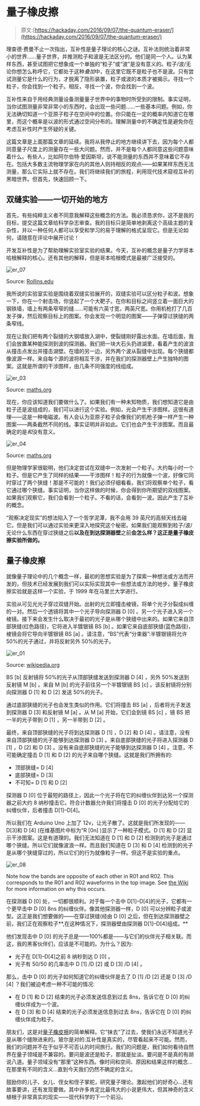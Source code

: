 # 量子橡皮擦

> 原文:[https://hackaday.com/2016/09/07/the-quantum-eraser/](https://hackaday.com/2016/09/07/the-quantum-eraser/)

理查德·费曼不止一次指出，互补性是量子理论的核心之谜。互补法则统治着非常小的世界……量子世界，并推测粒子和波是无法区分的。他们是同一个人。认为某样东西，甚至试图把它想象成一个单独的“粒子”或“波”是没有意义的。粒子/波/无论你想怎么称呼它，它都处于这种*叠加*中，在这里它既不是粒子也不是波。只有尝试测量它是什么的行为，才脱离了隐形装置，粒子或波的本质才被揭示。寻找一个粒子，你会找到一个粒子。相反，寻找一个波，你会找到一个波。

互补性来自于用经典测量设备测量量子世界中的事物时所受到的限制。事实证明，当你试图测量非常非常小的东西时，会出现一些问题……一些基本问题。例如，你无法确切知道一个亚原子粒子在空间中的位置。你只能在一定的概率内知道它在哪里，而这个概率是以波的形式通过空间分布的。理解测量中的不确定性是避免你在考虑互补性时产生怀疑的关键。

这篇文章是上面那篇文章的延续。我将从我停止的地方继续讲下去，因为每个人都同意量子尺度上的测量存在一些大问题。然而，并不是每个人都同意这些问题意味着什么。有些人，比如阿尔伯特·爱因斯坦，说不能测量的东西并不意味着它不存在。包括大多数主流物理学家在内的其他人则持相反的观点——如果某样东西无法测量，那么它实际上就不存在。我们将继续我们的旅程，利用现代技术窥视互补的黑暗世界。但首先，快速回顾一下。

## 双缝实验——一切开始的地方

首先，有些纯粹主义者不同意我解释这些概念的方法。我必须恳求你，这不是我的目标，提交这篇文章给科学杂志审查。我的目标只是简单地剥离这个高级主题的复杂性，并以一种任何人都可以享受和学习的易于理解的格式呈现它。但是无论如何，请随意在评论中展开讨论！

开发互补性是为了帮助理解实验室实验的结果。今天，互补的概念是量子力学哥本哈根解释的核心。还有其他的解释，但是哥本哈根模式是最被广泛接受的。

![er_07](../Images/21372084c8ddd7bc076d3722fc31d037.png)

Source: [Rollins.edu](https://myweb.rollins.edu/jsiry/lightquantum.html)

我所说的实验室实验是围绕着双缝实验展开的，双缝实验可以区分粒子和波。想象一下，你在一个射击场，你竖起了一个大靶子。在你和目标之间竖立着一面巨大的钢铁墙，墙上有两条窄窄的缝……可能有六英寸宽，两英尺宽。你用机枪打了几百发子弹，然后观察目标上的图案。你会发现一个明显的图案——子弹穿过狭缝的两条窄线。

现在让我们把有两个裂缝的大钢墙放入湖中，使裂缝刚好露出水面。在墙后面，我们会放置某种能探测到波的探测器。我们把一块大石头扔进湖里，看着产生的波浪从撞击点发出并撞击湖壁。在墙的另一边，另外两个波从裂缝中出现。每个狭缝都像波源一样。来自每个源的波将相互干涉，并在我们的探测器壁上产生独特的图案。这就是所谓的干涉图样，由几条不同强度的线组成。

![er_03](../Images/7761fe26279e108f2dea1acf0ea685f2.png)

Source: [maths.org](https://plus.maths.org/content/schrodinger-1)

现在，你应该知道我们要做什么了。如果我们有一种未知物质，我们想知道它是由粒子还是波组成的，我们可以进行这个实验。例如，光会产生干涉图样。这很有道理——这是一种电磁波。有人会认为亚原子粒子会像我们的机枪子弹一样产生一种图案——两条截然不同的线。事实证明并非如此。它们也会产生干涉图案。而且最确定的是*和*没有意义。

![er_04](../Images/fd8bf993296b17ce70815b61a66915ac.png)

Source: [maths.org](https://plus.maths.org/content/schrodinger-1)

但是物理学家很聪明，他们决定尝试在双缝中一次发射一个粒子。大约每小时一个粒子。但是它产生了同样的结果——干涉图样！粒子的行为就像一个波，好像它同时穿过了两个狭缝！那是不可能的！我们必须仔细看看。我们将观察单个粒子，看它通过哪个狭缝。事实证明，当你这样做的时候，你会得到你所期望的双线图案。如果我们观察它，我们会看到一个粒子。不看的话，会看到一波。因此产生了互补的概念。

“观察决定现实”的想法陷入了一个哲学泥潭，我不会用 39 英尺的高频天线去碰它。但是我们可以通过实验来更深入地探究这个秘密。如果我们能观察到粒子/波/无论什么东西在穿过狭缝之后**以及在到达探测器壁**之前**会怎么样？这正是量子橡皮擦实验所做的。**

## 量子橡皮擦

就像量子理论中的几个概念一样，最初的思想实验是为了探索一种想法或方法而开发的，但技术已经发展到我们可以实际实现其中一些想法或方法的地步。量子橡皮擦实验就是这样一个实验，于 1999 年在马里兰大学进行。

实验从可见光光子穿过双缝开始。出射的光立即撞击棱镜，将单个光子分裂成纠缠的一对。然后一个透镜将其中一个光子导向探测器 D [0] 。另一个光子进入另一个棱镜。接下来会发生什么取决于最初的光子是从哪个狭缝中出来的。如果它来自顶部狭缝(红色路径)，它将进入半镀银镜 BS [b] 。如果它来自底部狭缝(蓝色路径)，棱镜会将它导向半镀银镜 BS [a] 。请注意，“BS”代表“分束器”:半镀银镜将允许 50%的光子通过，并将反射另外 50%的光子。

![er_01](../Images/0552b469518e0f94b87efb2ce8662230.png)

Source: [wikipedia.org](https://en.wikipedia.org/wiki/Delayed_choice_quantum_eraser)

BS [b] 反射镜将 50%的光子从顶部狭缝发送到探测器 D [4] ，另外 50%发送到反射镜 M [b] 。来自 M [b] 的光子前往另一个半镀银镜 BS [c] 。该反射镜将分别向探测器 D [1] 和 D [2] 发送 50%的光子。

通过底部狭缝的光子也会发生类似的作用。它们将撞击 BS [a] ，后者将光子发送到探测器 D [3] 和反射镜 M [a] 。从 M [a] 开始，它们会到镜 BS [c] ，镜 BS 把一半的光子带到 D [1] ，另一半带到 D [2] 。

最终，来自顶部狭缝的光子将到达探测器 D [1] ，D [2] 和 D [4] 。请注意，没有来自顶部狭缝的光子能够到达探测器 D [3] 。来自底部狭缝的光子将进入探测器 D [1] ，D [2] 和 D [3] 。没有来自底部狭缝的光子能够到达探测器 D [4] 。注意，不可能确定撞击 D [1] 和 D [2] 的光子来自哪个狭缝。这就是我们所拥有的:

*   顶部狭缝= D [4]
*   底部狭缝= D [3]
*   不可知= D [1] 和 D [2]

探测器 D [0] 位于最短的路径上，因此一个光子将在它的纠缠伙伴到达另一个探测器之前大约 8 纳秒撞击它。符合计数器允许我们将撞击 D [0] 的光子分配给它的纠缠伙伴，后者撞击 D[1]–D[4]。

所以我们在 Arduino Uno 上加了 12v，让光子散了。这就是我们所发现的——D[3]和 D [4] (在维基图片中标为“R [0n] )显示了一种粒子模式。D [1] 和 D [2] 显示干涉图案。这是有道理的。我们无法知道在 D [1] 和 D [2] 检测到的光子是通过哪个狭缝。所以它们就像波浪一样。而且我们知道在 D [3] 和 D [4] 检测到的光子是从哪个狭缝穿过的，所以它们的行为就像粒子一样。但这不是实验的重点。

![er_08](../Images/17f1bdcc600047fd192bc39df605fe9b.png)

Note how the bands are opposite of each other in R01 and R02\. This corresponds to the R01 and R02 waveforms in the top image. See [the Wiki](https://en.wikipedia.org/wiki/Delayed_choice_quantum_eraser) for more information on why this occurs.

在探测器 D [0] 处，一切都很顺利。对于每一个击中 D[1]–D[4]的光子，它都有一个更早击中 D [0] 8ns 的纠缠伙伴。像其他探测器一样，D [0] 可以分辨粒子或波型。这正是我们想要做的——在穿过狭缝(经由 D [0] 之后，但在到达探测器壁之前，我们正在观察粒子**,在这种情况下，探测器壁由探测器 D[1]–D[4]组成。**

他们发现击中 D [0] 的光子总是——100%都是——与它们的伙伴光子相关联。而这，我的黑客伙伴们，应该是不可能的。为什么？因为:

*   光子在 D[1]–D[4]之前 8 纳秒到达 D [0] 。
*   光子有 50/50 的几率击中 D [1] /D [2] 或 D [3] /D [4] 。

那么，击中 D [0] 的光子如何知道它的纠缠伙伴是去了 D [1] /D [2] 还是 D [3] /D [4] ？我们被迫考虑一种不可能的情况:

*   在 D [1] 和 D [2] 结束的光子必须发送信息到过去 8ns，告诉它在 D [0] 的纠缠伙伴成为一个波。
*   在 D [3] 和 D [4] 结束的光子必须发送信息到过去 8ns，告诉它在 D [0] 的纠缠伙伴成为粒子。

朋友们，这是对[量子橡皮擦](https://en.wikipedia.org/wiki/Delayed_choice_quantum_eraser)的简单解释。它“抹去”了过去，使我们永远不知道光子是从哪个缝隙进来的。玻尔是对的:互补性是真实的，尽管看起来不可能。然而，我们的问题并不在于似乎不可否认的时间旅行。我们的问题是，我们如何看待自然界在量子领域是不兼容的。要问是波还是粒子，那就是扯淡。要问是不是真的有胡说八道。量子领域没有“那里”这种东西。像时间和空间、原因和结果这样的概念…在那里有不同的含义…直到今天我们仍然不确定的含义。

鼓励你的儿子、女儿、侄女和侄子掌舵，研究量子理论。激起他们的好奇心…还有故事要讲，还有发现要做。其中许多肯定比最伟大的小说更伟大，但其神奇的含义植根于非常真实的现实——现代科学的下一个前沿。